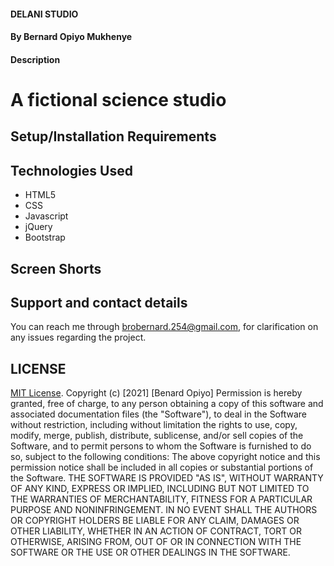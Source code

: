 #### DELANI STUDIO
#### By Bernard Opiyo Mukhenye
#### Description
# A fictional science studio
## Setup/Installation Requirements


## Technologies Used
* HTML5
* CSS
* Javascript
* jQuery
* Bootstrap
## Screen Shorts

## Support and contact details
You can reach me through brobernard.254@gmail.com, for clarification on any issues regarding the project.
## LICENSE
[MIT License](https://choosealicense.com/licenses/mit/).
Copyright (c) [2021] [Benard Opiyo]
Permission is hereby granted, free of charge, to any person obtaining a copy
of this software and associated documentation files (the "Software"), to deal
in the Software without restriction, including without limitation the rights
to use, copy, modify, merge, publish, distribute, sublicense, and/or sell
copies of the Software, and to permit persons to whom the Software is
furnished to do so, subject to the following conditions:
The above copyright notice and this permission notice shall be included in all
copies or substantial portions of the Software.
THE SOFTWARE IS PROVIDED "AS IS", WITHOUT WARRANTY OF ANY KIND, EXPRESS OR
IMPLIED, INCLUDING BUT NOT LIMITED TO THE WARRANTIES OF MERCHANTABILITY,
FITNESS FOR A PARTICULAR PURPOSE AND NONINFRINGEMENT. IN NO EVENT SHALL THE
AUTHORS OR COPYRIGHT HOLDERS BE LIABLE FOR ANY CLAIM, DAMAGES OR OTHER
LIABILITY, WHETHER IN AN ACTION OF CONTRACT, TORT OR OTHERWISE, ARISING FROM,
OUT OF OR IN CONNECTION WITH THE SOFTWARE OR THE USE OR OTHER DEALINGS IN THE
SOFTWARE.